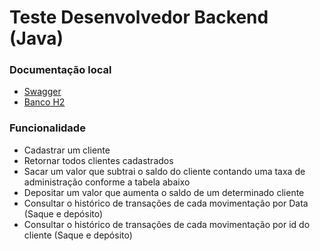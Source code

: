 # Teste Desenvolvedor Backend (Java)

### Documentação local
* [Swagger](http://localhost:8080/swagger-ui.html#/)
* [Banco H2](http://localhost:8080/h2-console)

### Funcionalidade
* Cadastrar um cliente 
* Retornar todos clientes cadastrados 
* Sacar um valor que subtrai o saldo do cliente contando uma taxa de administração conforme a tabela abaixo
*  Depositar um valor que aumenta o saldo de um determinado cliente 
* Consultar o histórico de transações de cada movimentação por Data 
(Saque e depósito) 
* Consultar o histórico de transações de cada movimentação por id do cliente 
(Saque e depósito)
